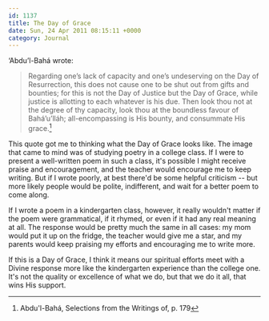 ```yaml
---
id: 1137
title: The Day of Grace
date: Sun, 24 Apr 2011 08:15:11 +0000
category: Journal
---
```


‘Abdu’l-Bahá wrote:

> Regarding one’s lack of capacity and one’s undeserving on the Day of Resurrection, this does not cause one to be shut out from gifts and bounties; for this is not the Day of Justice but the Day of Grace, while justice is allotting to each whatever is his due. Then look thou not at the degree of thy capacity, look thou at the boundless favour of Bahá’u’lláh; all-encompassing is His bounty, and consummate His grace.[^1]

This quote got me to thinking what the Day of Grace looks like.  The image that came to mind was of studying poetry in a college class.  If I were to present a well-written poem in such a class, it's possible I might receive praise and encouragement, and the teacher would encourage me to keep writing.  But if I wrote poorly, at best there'd be some helpful criticism -- but more likely people would be polite, indifferent, and wait for a better poem to come along.

If I wrote a poem in a kindergarten class, however, it really wouldn't matter if the poem were grammatical, if it rhymed, or even if it had any real meaning at all.  The response would be pretty much the same in all cases: my mom would put it up on the fridge, the teacher would give me a star, and my parents would keep praising my efforts and encouraging me to write more.

If this is a Day of Grace, I think it means our spiritual efforts meet with a Divine response more like the kindergarten experience than the college one.  It's not the quality or excellence of what we do, but that we do it all, that wins His support.

[^1]: Abdu'l-Bahá, Selections from the Writings of, p. 179

